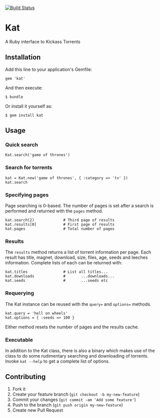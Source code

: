 [![Build Status](https://secure.travis-ci.org/fissionxuiptz/kat.png)](http://travis-ci.org/fissionxuiptz/kat)

# Kat

A Ruby interface to Kickass Torrents

## Installation

Add this line to your application's Gemfile:

    gem 'kat'

And then execute:

    $ bundle

Or install it yourself as:

    $ gem install kat

## Usage

### Quick search

    Kat.search('game of thrones')

### Search for torrents

    kat = Kat.new('game of thrones', { :category => 'tv' })
    kat.search

### Specifying pages

Page searching is 0-based. The number of pages is set after a search is performed and returned
with the `pages` method.

    kat.search(2)             # Third page of results
    kat.results[0]            # First page of results
    kat.pages                 # Total number of pages

### Results

The `results` method returns a list of torrent information per page. Each result has
title, magnet, download, size, files, age, seeds and leeches information. Complete lists
of each can be returned with:

    kat.titles                # List all titles...
    kat.downloads             #       ...downloads...
    kat.seeds                 #       ...seeds etc

### Requerying

The Kat instance can be reused with the `query=` and `options=` methods.

    kat.query = 'hell on wheels'
    kat.options = { :seeds => 100 }

Either method resets the number of pages and the results cache.

### Executable

In addition to the Kat class, there is also a binary which makes use of the class to do
some rudimentary searching and downloading of torrents. Invoke `kat --help` to get a
complete list of options.

## Contributing

1. Fork it
2. Create your feature branch (`git checkout -b my-new-feature`)
3. Commit your changes (`git commit -am 'Add some feature'`)
4. Push to the branch (`git push origin my-new-feature`)
5. Create new Pull Request
